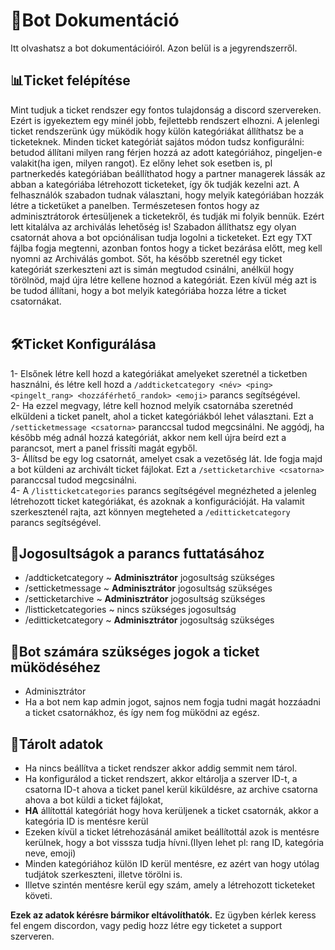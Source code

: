 # 📘Bot Dokumentáció <br>
Itt olvashatsz a bot dokumentációiról. Azon belül is a jegyrendszerről.<br>
## 📊Ticket felépítése<br>
Mint tudjuk a ticket rendszer egy fontos tulajdonság a discord szervereken. Ezért is igyekeztem egy minél jobb, fejlettebb rendszert elhozni. 
A jelenlegi ticket rendszerünk úgy müködik hogy külön kategóriákat állíthatsz be a ticketeknek. Minden ticket kategóriát sajátos módon tudsz konfigurálni: betudod állítani milyen rang férjen hozzá az adott kategóriához,
pingeljen-e valakit(ha igen, milyen rangot). Ez előny lehet sok esetben is, pl partnerkedés kategóriában beállíthatod hogy a partner managerek lássák az abban a kategóriába létrehozott ticketeket, így ők tudják kezelni azt.
A felhasználók szabadon tudnak választani, hogy melyik kategóriában hozzák létre a ticketüket a panelben. Természetesen fontos hogy az adminisztrátorok értesüljenek a ticketekről, és tudják mi folyik bennük. 
Ezért lett kitalálva az archiválás lehetőség is! Szabadon állíthatsz egy olyan csatornát ahova a bot opciónálisan tudja logolni a ticketeket. Ezt egy TXT fájlba fogja megtenni, azonban fontos hogy a ticket bezárása előtt,
meg kell nyomni az Archiválás gombot. Sőt, ha később szeretnél egy ticket kategóriát szerkeszteni azt is simán megtudod csinálni, anélkül hogy törölnöd, majd újra létre kellene hoznod a kategóriát. Ezen kívül 
még azt is be tudod állítani, hogy a bot melyik kategóriába hozza létre a ticket csatornákat.<br><br>

## 🛠Ticket Konfigurálása
1- Elsőnek létre kell hozd a kategóriákat amelyeket szeretnél a ticketben használni, és létre kell hozd a `/addticketcategory <név> <ping> <pingelt_rang> <hozzáférhető_randok> <emoji>` parancs segítségével.<br>
2- Ha ezzel megvagy, létre kell hoznod melyik csatornába szeretnéd elküldeni a ticket panelt, ahol a ticket kategóriákból lehet választani. Ezt a `/setticketmessage <csatorna>` paranccsal tudod megcsinálni. 
Ne aggódj, ha később még adnál hozzá kategóriát, akkor nem kell újra beírd ezt a parancsot, mert a panel frissíti magát egyből.<br>
3- Állítsd be egy log csatornát, amelyet csak a vezetőség lát. Ide fogja majd a bot küldeni az archivált ticket fájlokat. Ezt a `/setticketarchive <csatorna>` paranccsal tudod megcsinálni.<br>
4- A `/listticketcategories` parancs segítségével megnézheted a jelenleg létrehozott ticket kategóriákat, és azoknak a konfigurációját. Ha valamit szerkesztenél rajta, azt könnyen megteheted a `/editticketcategory` parancs segítségével.<br>

## 🔔Jogosultságok a parancs futtatásához
  - /addticketcategory ~ **Adminisztrátor** jogosultság szükséges
  - /setticketmessage ~ **Adminisztrátor** jogosultság szükséges
  - /setticketarchive ~ **Adminisztrátor** jogosultság szükséges
  - /listticketcategories ~ nincs szükséges jogosultság
  - /editticketcategory ~ **Adminisztrátor** jogosultság szükséges

## 🤖Bot számára szükséges jogok a ticket müködéséhez
  - Adminisztrátor
  - Ha a bot nem kap admin jogot, sajnos nem fogja tudni magát hozzáadni a ticket csatornákhoz, és így nem fog müködni az egész.

## 📁Tárolt adatok
  -  Ha nincs beállítva a ticket rendszer akkor addig semmit nem tárol.
  -  Ha konfigurálod a ticket rendszert, akkor eltárolja a szerver ID-t, a csatorna ID-t ahova a ticket panel kerül kiküldésre, az archive csatorna ahova a bot küldi a ticket fájlokat,
  -  **HA** állítottál kategóriát hogy hova kerüljenek a ticket csatornák, akkor a kategória ID is mentésre kerül
  -  Ezeken kívül a ticket létrehozásánál amiket beállítottál azok is mentésre kerülnek, hogy a bot visssza tudja hívni.(Ilyen lehet pl: rang ID, kategória neve, emoji)
  -  Minden kategóriához külön ID kerül mentésre, ez azért van hogy utólag tudjátok szerkeszteni, illetve törölni is.
  -  Illetve szintén mentésre kerül egy szám, amely a létrehozott ticketeket követi.

**Ezek az adatok kérésre bármikor eltávolíthatók.**
Ez ügyben kérlek keress fel engem discordon, vagy pedig hozz létre egy ticketet a support szerveren.
